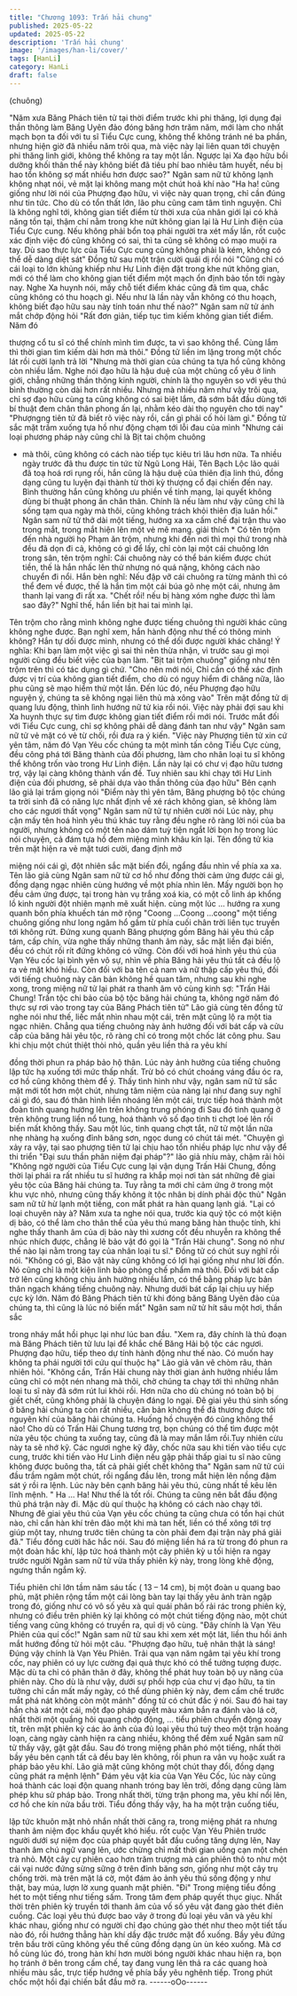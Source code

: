 ```yaml
---
title: "Chương 1093: Trấn hải chung"
published: 2025-05-22
updated: 2025-05-22
description: 'Trấn hải chung'
image: '/images/han-li/cover/'
tags: [HanLi]
category: HanLi
draft: false
---
```


(chuông)

"Năm xưa Băng Phách tiên tử tại thời điểm trước khi phi thăng, lợi
dụng đại thần thông làm Băng Uyên đảo đóng băng hơn trăm
năm, mới làm cho nhất mạch bọn ta đối với tu sĩ Tiểu Cực cung,
không thể không tránh né ba phần, nhưng hiện giờ đã nhiều năm
trôi qua, mà việc này lại liên quan tới chuyện phi thăng linh giới,
không thể không ra tay một lần. Ngược lại Xa đạo hữu bồi dưỡng
khối thân thể này không biết đã tiêu phí bao nhiêu tâm huyết, nếu
bị hao tổn không sợ mất nhiều hơn được sao?" Ngân sam nữ tử
không lạnh không nhạt nói, vẻ mặt lại không mang một chút hoả
khí nào
"Ha ha! cũng giống như lời nói của Phượng đạo hữu, vì việc này
quan trọng, chỉ cần đúng như tin tức. Cho dù có tổn thất lớn, lão
phu cũng cam tâm tình nguyện. Chỉ là không nghĩ tới, không gian
tiết điểm từ thời xưa của nhân giới lại có khả năng tồn tại, thậm
chí nằm trong khe nứt không gian lại là Hư Linh điện của Tiểu
Cực cung. Nếu không phải bổn toạ phái người tra xét mấy lần, rốt
cuộc xác định việc đó cũng không có sai, thì ta cũng sẽ không có
mạo muội ra tay. Dù sao thực lực của Tiểu Cực cung cũng không
phải là kém, không có thể dễ dàng diệt sát" Đồng tử sau một trận
cười quái dị rồi nói
"Cũng chỉ có cái loại to lớn khủng khiếp như Hư Linh điện đặt
trong khe nứt không gian, mới có thể làm cho không gian tiết điểm
một mạch ổn định bảo tồn tới ngày nay. Nghe Xa huynh nói, mấy
chỗ tiết điểm khác cũng đã tìm qua, chắc cũng không có thu
hoạch gì. Nếu như là lần này vẫn không có thu hoạch, không biết
đạo hữu sau này tính toán như thế nào?" Ngân sam nữ tử ánh
mắt chớp động hỏi
"Rất đơn giản, tiếp tục tìm kiếm không gian tiết điểm. Năm đó

thượng cổ tu sĩ có thể chính mình tìm được, ta vì sao không thể.
Cùng lắm thì thời gian tìm kiếm dài hơn mà thôi." Đồng tử liền im
lặng trong một chốc lát rồi cười lạnh trả lời
"Nhưng mà thời gian của chúng ta tựa hồ cũng không còn nhiều
lắm. Nghe nói đạo hữu là hậu duệ của một chủng cổ yêu ở linh
giới, chẳng những thần thông kinh người, chính là thọ nguyên so
với yêu thú bình thường còn dài hơn rất nhiều. Nhưng mà nhiều
năm như vậy trôi qua, chỉ sợ đạo hữu cùng ta cũng không có sai
biệt lắm, đã sớm bắt đầu dùng tới bí thuật đem chân thân phong
ấn lại, nhằm kéo dài thọ nguyên cho tới nay"
"Phượngng tiên tử đã biết rõ việc này rồi, cần gì phải cố hỏi làm
gì." Đồng tử sắc mặt trầm xuống tựa hồ như động chạm tới lỗi
đau của mình
"Nhưng cái loại phương pháp này cũng chỉ là Bịt tai chộm chuông
* mà thôi, cũng không có cách nào tiếp tục kiêu trì lâu hơn nữa. Ta
nhiều ngày trước đã thu được tin tức từ Ngũ Long Hải, Tên Bạch
Lộc lão quái đã toạ hoá rơi rụng rồi, hắn cũng là hậu duệ của
thiên địa linh thú, đồng dạng cũng tu luyện đại thành từ thời kỳ
thượng cổ đại chiến đến nay. Bình thường hắn cũng không ưu
phiền về tính mạng, lại quyết không dùng bí thuật phong ấn chân
thân. Chính là nếu làm như vậy cũng chỉ là sống tạm qua ngày
mà thôi, cũng không trách khỏi thiên địa luân hồi." Ngân sam nữ
tử thở dài một tiếng, hướng xa xa cấm chế đại trận thu vào trong
mắt, trong mắt hiện lên một vẻ mê mang.
giải thích *
Có tên trộm đến nhà người họ Phạm ăn trộm, nhưng khi đến nơi
thì mọi thứ trong nhà đều đã dọn đi cả, không có gì để lấy, chỉ còn
lại một cái chuông lớn trong sân, tên trộm nghĩ: Cái chuông này
có thể bán kiếm được chút tiền, thế là hắn nhấc lên thử nhưng nó
quá nặng, không cách nào chuyển đi nổi. Hắn bèn nghĩ: Nếu đập
vỡ cái chuông ra từng mảnh thì có thể đem về được, thế là hắn
tìm một cái búa gõ nhẹ một cái, nhưng âm thanh lại vang đi rất
xa. "Chết rồi! nếu bị hàng xóm nghe được thì làm sao đây?" Nghĩ
thế, hắn liền bịt hai tai mình lại.

Tên trộm cho rằng mình không nghe được tiếng chuông thì người
khác cũng không nghe được. Bạn nghĩ xem, hắn hành động như
thế có thông minh không? Hắn tự dối được mình, nhưng có thể
dối được người khác chăng!
Ý nghĩa:
Khi bạn làm một việc gì sai thì nên thừa nhận, vì trước sau gì mọi
người cũng đều biết việc của bạn làm. "Bịt tai trộm chuông" giống
như tên trộm trên thì có tác dụng gì chứ.
"Cho nên mới nói, Chỉ cần có thể xác định được vị trí của không
gian tiết điểm, cho dù có nguy hiểm đi chăng nữa, lão phu cũng
sẽ mạo hiểm thử một lần. Đến lúc đó, nếu Phượng đạo hữu
nguyện ý, chúng ta sẽ không ngại liên thủ mà xông vào" Trên mặt
đồng tử dị quang lưu động, thình lình hướng nữ tử kia rồi nói.
Việc này phải đợi sau khi Xa huynh thực sự tìm được không gian
tiết điểm rồi mới nói. Trước mắt đối với Tiểu Cực cung, chỉ sợ
không phải dễ dàng đánh tan như vậy" Ngân sam nữ tử vẻ mặt có
vẻ từ chối, rồi đưa ra ý kiến.
"Việc này Phượng tiên tử xin cứ yên tâm, năm đó Vạn Yêu cốc
chúng ta một mình tấn công Tiểu Cực cùng, đều công phá tới
Băng thành của đối phương, làm cho nhân loại tu sĩ không thể
không trốn vào trong Hư Linh điện. Lần này lại có chư vị đạo hữu
tương trợ, vậy lại càng không thành vấn đề. Tuy nhiên sau khi
chạy tới Hư Linh điện của đối phương, sẽ phải dựa vào thần
thông của đạo hữu" Bên cạnh lão giả lại trầm giọng nói
"Điểm này thì yên tâm, Băng phượng bộ tộc chúng ta trời sinh đã
có năng lực nhất định về xé rách không gian, sẽ không làm cho
các ngươi thất vọng" Ngân sam nữ tử tự nhiên cười nói
Lúc này, phụ cận mấy tên hoá hình yêu thú khác tuy rằng đều
nghe rõ ràng lời nói của ba người, nhưng không có một tên nào
dám tuỳ tiện ngắt lời bọn họ trong lúc nói chuyện, cả đám tựa hồ
đem miệng mình khâu kín lại.
Tên đồng tử kia trên mặt hiện ra vẻ mặt tươi cười, đang định mở

miệng nói cái gì, đột nhiên sắc mặt biến đổi, ngẩng đầu nhìn về
phía xa xa.
Tên lão giả cùng Ngân sam nữ tử cơ hồ như đồng thời cảm ứng
được cái gì, đồng dạng ngạc nhiên cùng hướng về một phía nhìn
lên.
Mấy người bọn họ đều cảm ứng được, tại trong hàn vụ trắng xoá
kia, có một cỗ linh áp khổng lồ kinh người đột nhiên mạnh mẽ
xuất hiện. cùng một lúc … hướng ra xung quanh bốn phía khuếch
tán mở rộng
"Coong …Coong …coong"
một tiếng chuông giống như long ngâm hổ gầm từ phía cuối chân
trời liên tục truyền tới không rứt.
Đứng xung quanh Băng phượng gồm Băng hải yêu thú cấp tám,
cấp chín, vừa nghe thấy những thanh âm này, sắc mặt liền đại
biến, đều có chút rối rít đứng không có vững.
Còn đối với hoá hình yêu thú của Vạn Yêu cốc lại bình yên vô sự,
nhìn về phía Băng hải yêu thú tất cả đều lộ ra vẻ mặt khó hiểu.
Còn đối với ba tên cả nam và nữ thập cấp yêu thú, đối với tiếng
chuông này căn bản không hề quan tâm, nhưng sau khi nghe
xong, trong miệng nữ tử lại phát ra thanh âm vô cùng kinh sợ:
"Trấn Hải Chung! Trấn tộc chi bảo của bộ tộc băng hải chúng ta,
không ngờ năm đó thực sự rơi vào trong tay của Băng Phách tiên
tử"
Lão giả cùng tên đồng tử nghe nói như thế, liếc mắt nhìn nhau
một cái, trên mặt cũng lộ ra một tia ngạc nhiên.
Chẳng qua tiếng chuông này ảnh hưởng đối với bát cấp và cửu
cấp của băng hải yêu tộc, rõ ràng chỉ có trong một chốc lát công
phu.
Sau khi chịu một chút thiệt thòi nhỏ, quần yêu liền thả ra yêu khí

đồng thời phun ra pháp bảo hộ thân. Lúc này ảnh hưởng của
tiếng chuông lập tức hạ xuống tới mức thấp nhất. Trừ bỏ có chút
choáng váng đầu óc ra, cơ hồ cũng không thèm để ý. Thấy tình
hình như vậy, ngân sam nữ tử sắc mặt mới tốt hơn một chút,
nhưng tâm niệm của nàng lại như đang suy nghĩ cái gì đó, sau đó
thân hình liền nhoáng lên một cái, trực tiếp hoá thành một đoàn
tinh quang hướng lên trên không trung phóng đi
Sau đó tinh quang ở trên không trung liền nổ tung, hoá thành vô
số đạo tinh ti chợt loé lên rồi biến mất không thấy.
Sau một lúc, tinh quang chợt tắt, nữ tử một lần nữa nhẹ nhàng hạ
xuống đỉnh băng sơn, ngọc dung có chút tái mét.
"Chuyện gì xảy ra vậy, tại sao phượng tiên tử lại chịu hao tổn
nhiều pháp lực như vậy để thi triển "Đại sưu thần phân niệm đại
pháp"?" lão giả nhíu mày, chậm rãi hỏi
"Không ngờ người của Tiểu Cực cung lại vận dụng Trấn Hải
Chung, đồng thời lại phái ra rất nhiều tu sĩ hướng ra khắp mọi nơi
tàn sát những đê giai yêu tộc của Băng hải chúng ta. Tuy rằng ta
mới chỉ cảm ứng ở trong một khu vực nhỏ, nhưng cũng thấy
không ít tộc nhân bị dính phải độc thủ" Ngân sam nữ tử hừ lạnh
một tiếng, con mắt phát ra hàn quang lạnh giá.
"Lại có loại chuyên này à? Năm xưa ta nghe nói qua, trước kia
quý tộc có một kiện dị bảo, có thể làm cho thân thể của yêu thú
mang băng hàn thuộc tính, khi nghe thấy thanh âm của dị bảo này
thì xương cốt đều nhuyễn ra không thể nhúc nhích được, chẳng
lẽ bảo vật đó gọi là "Trấn Hải chung". Song nó như thế nào lại
nằm trong tay của nhân loại tu sĩ." Đồng tử có chút suy nghĩ rồi
nói.
"Không có gì, Bảo vật này cũng không có lợi hại giống như như
lời đồn. Nó cũng chỉ là một kiện linh bảo phỏng chế phẩm mà thôi.
Đối với bát cấp trở lên cũng không chịu ảnh hưởng nhiều lắm, có
thể bằng pháp lực bản thân ngạch kháng tiếng chuông này.
Nhưng dưới bát cấp lại chịu uy hiếp cực kỳ lớn. Năm đó Băng
Phách tiên tử khi đóng băng Băng Uyên đảo của chúng ta, thì
cũng là lúc nó biến mất" Ngân sam nữ tử hít sâu một hơi, thần sắc

trong nháy mắt hồi phục lại như lúc ban đầu.
"Xem ra, đây chính là thủ đoạn mà Băng Phách tiên tử lưu lại để
khắc chế Băng Hải bộ tộc các ngươi. Phượng đạo hữu, tiếp theo
dự tính hành động như thế nào. Có muốn hay không ta phái
người tới cứu quí thuộc hạ" Lão giả vân vê chòm râu, thản nhiên
hỏi.
"Không cần, Trấn Hải chung này thời gian ảnh hưởng nhiều lắm
cũng chỉ có một nén nhang mà thôi, chờ chúng ta chạy tới thì
những nhân loại tu sĩ này đã sớm rút lui khỏi rồi. Hơn nữa cho dù
chúng nó toàn bộ bị giết chết, cũng không phải là chuyện đáng lo
ngại. Đê giai yêu thú sinh sống ở băng hải chúng ta còn rất nhiều,
căn bản không thể đả thương được tới nguyên khí của băng hải
chúng ta. Huống hồ chuyện đó cũng không thể nào! Cho dù có
Trấn Hải Chung tương trợ, bọn chúng có thể tìm được một nửa
yêu tộc chúng ta xuống tay, cũng đã là may mắn lắm rồi.Tuy nhiên
cừu này ta sẽ nhớ kỹ.
Các ngươi nghe kỹ đây, chốc nữa sau khi tiến vào tiểu cực cung,
trước khi tiến vào Hư Linh điện nếu gặp phải thấp giai tu sĩ nào
cũng không được buông tha, tất cả phải giết chết không tha"
Ngân sam nữ tử cúi đầu trầm ngâm một chút, rồi ngẩng đầu lên,
trong mắt hiện lên nồng đậm sát ý rồi ra lệnh.
Lúc này bên cạnh băng hải yêu thú, cùng nhất tề kêu lên lĩnh
mệnh.
" Ha … Ha! Như thế là tốt rồi. Chúng ta cũng nên bắt đầu động
thủ phá trận này đi. Mặc dù quí thuộc hạ không có cách nào chạy
tới. Nhưng đê giai yêu thú của Vạn yêu cốc chúng ta cũng chưa
có tổn hại chút nào, chỉ cần hàn khí trên đảo một khi mà tan hết,
liền có thể xông tới trợ giúp một tay, nhưng trước tiên chúng ta
còn phải đem đại trận này phá giải đã." Tiểu đồng cười hăc hắc
nói. Sau đó miệng liền há ra từ trong đó phun ra một đoàn hắc
khí, lập tức hoá thành một cây phiên kỳ u tối hiện ra ngay trước
người
Ngân sam nữ tử vừa thấy phiên kỳ này, trong lòng khẽ động,
ngưng thần ngắm kỹ.

Tiểu phiên chỉ lớn tầm năm sáu tấc ( 13 – 14 cm), bị một đoàn u
quang bao phủ, mặt phiên rộng tầm một cái lòng bàn tay lại thấy
yêu ảnh tràn ngập trong đó, giống như có vô số yêu xà quỉ quái
phân bố rải rác trong phiên kỳ, nhưng có điều trên phiên kỳ lại
không có một chút tiếng động nào, một chút tiếng vang cũng
không có truyền ra, quỉ dị vô cùng.
"Đây chính là Vạn Yêu Phiên của quí cốc!" Ngân sam nữ tử sau
khi xem xét một lát, liền thu hồi ánh mắt hướng đồng tử hỏi một
câu.
"Phượng đạo hữu, tuệ nhãn thật là sáng! Đúng vậy chính là Vạn
Yêu Phiên. Trải qua vạn năm ngâm tại yêu khí trong cốc, nay
phiên có uy lực cường đại quả thực khó có thể tưởng tượng
được. Mặc dù ta chỉ có phân thân ở đây, không thể phát huy toàn
bộ uy năng của phiên này. Cho dù là như vậy, dưới sự phối hợp
của chư vị đạo hữu, ta tin tưởng chỉ cần mất mấy ngày, có thể
dùng phiên kỳ này, đem cấm chế trước mắt phá nát không còn
một mảnh" đồng tử có chút đắc ý nói.
Sau đó hai tay hắn chà xát một cái, một đạo pháp quyết màu xám
bắn ra đánh vào lá cờ, nhất thời một quầng hôi quang chớp động,
… tiểu phiên chuyển động xoay tít, trên mặt phiên kỳ các ảo ảnh
của đủ loại yêu thú tuỳ theo một trận hoảng loạn, càng ngày cành
hiện ra càng nhiều, không thể đếm xuể
Ngân sam nữ tử thấy vậy, gật gật đầu. Sau đó trong miệng phân
phó một tiếng, nhất thời bầy yêu bên cạnh tất cả đều bay lên
không, rồi phun ra vân vụ hoặc xuất ra pháp bảo yêu khí.
Lão giả mặt cũng không một chút thay đổi, đồng dạng cũng phát
ra mệnh lệnh"
Đám yêu vật kia của Vạn Yêu Cốc, lúc này cũng hoá thành các
loại độn quang nhanh tróng bay lên trời, đồng dạng cũng làm
phép khu sử pháp bảo.
Trong nhất thời, từng trận phong ma, yêu khí nổi lên, cơ hồ che
kín nửa bầu trời. Tiểu đồng thấy vậy, ha ha một trận cuống tiếu,

lập tức khuôn mặt nhỏ nhắn nhất thời căng ra, trong miệng phát
ra nhưng thanh âm niệm đọc khẩu quyết khó hiểu. rốt cuộc Vạn
Yêu Phiên trước người dưới sự niệm đọc của pháp quyết bắt đầu
cuồng tăng dựng lên, Nay thanh âm chú ngữ vang lên, ước
chừng chỉ mất thời gian uống cạn một chén trà nhỏ. Một cây cự
phiên cao hơn trăm trượng mà cán phiên thô to như một cái vại
nước đứng sừng sững ở trên đỉnh băng sơn, giống như một cây
trụ chống trời. mà trên mặt lá cờ, một đám ảo ảnh yêu thú sống
động y như thật, bay múa, lượn lờ xung quanh mặt phiên.
"Đi"
Trong miệng tiểu đồng hét to một tiếng như tiếng sấm. Trong tâm
đem pháp quyết thục giục.
Nhất thời trên phiên kỳ truyền tới thanh âm của vố số yêu vật
đang gào thét điên cuồng. Các loại yêu thú được bao vây ở trong
đủ loại yêu vân và yêu khí khác nhau, giống như có người chỉ đạo
chúng gào thét như theo một tiết tấu nào đó, rồi hướng thẳng hàn
khí dầy đặc trước mặt đổ xuống. Bầy yêu đứng trên bầu trời cũng
không yếu thế cũng đồng dạng ùn ùn kéo xuống.
Mà cơ hồ cùng lúc đó, trong hàn khí hơn mười bóng người khác
nhau hiện ra, bọn họ tránh ở bên trong cấm chế, tay đang vung
lên thả ra các quang hoà nhiều màu sắc, trực tiếp hướng về phía
bầy yêu nghênh tiếp.
Trong phút chốc một hồi đại chiến bắt đầu mở ra.
------oOo------
